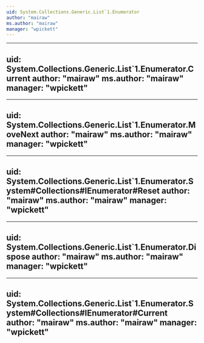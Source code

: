```yaml
---
uid: System.Collections.Generic.List`1.Enumerator
author: "mairaw"
ms.author: "mairaw"
manager: "wpickett"
---
```


---
uid: System.Collections.Generic.List`1.Enumerator.Current
author: "mairaw"
ms.author: "mairaw"
manager: "wpickett"
---

---
uid: System.Collections.Generic.List`1.Enumerator.MoveNext
author: "mairaw"
ms.author: "mairaw"
manager: "wpickett"
---

---
uid: System.Collections.Generic.List`1.Enumerator.System#Collections#IEnumerator#Reset
author: "mairaw"
ms.author: "mairaw"
manager: "wpickett"
---

---
uid: System.Collections.Generic.List`1.Enumerator.Dispose
author: "mairaw"
ms.author: "mairaw"
manager: "wpickett"
---

---
uid: System.Collections.Generic.List`1.Enumerator.System#Collections#IEnumerator#Current
author: "mairaw"
ms.author: "mairaw"
manager: "wpickett"
---
